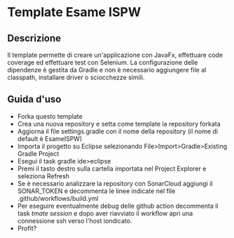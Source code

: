 # Template Esame ISPW

## Descrizione

Il template permette di creare un'applicazione con JavaFx, effettuare code coverage ed effettuare test con Selenium.
La configurazione delle dipendenze è gestita da Gradle e non è necessario aggiungere file al classpath, installare driver o sciocchezze simili. 

## Guida d'uso

- Forka questo template
- Crea una nuova repository e setta come template la repository forkata
- Aggiorna il file settings.gradle con il nome della repository (il nome di default è EsameISPW)
- Importa il progetto su Eclipse selezionando File>Import>Gradle>Existing Gradle Project
- Esegui il task gradle ide>eclipse
- Premi il tasto destro sulla cartella importata nel Project Explorer e seleziona Refresh
- Se è necessario analizzare la repository con SonarCloud aggiungi il SONAR_TOKEN e decommenta le linee indicate nel file .github/workflows/build.yml
- Per eseguire eventualmente debug delle github action decommenta il task *tmate session* e dopo aver riavviato il workflow apri una connessione ssh verso l'host iondicato.
- Profit?
